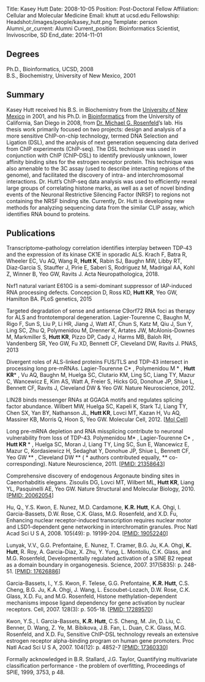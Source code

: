 Title: Kasey Hutt
Date: 2008-10-05
Position: Post-Doctoral Fellow
Affiliation: Cellular and Molecular Medicine
Email: khutt at ucsd.edu
Fellowship:
Headshot:/images/people/kasey_hutt.png
Template: person
Alumni_or_current: Alumni
Current_position: Bioinformatics Scientist, Invivoscribe, SD
End_date: 2014-11-01

## Degrees
Ph.D., Bioinformatics, UCSD, 2008<br>
B.S., Biochemistry, University of New Mexico, 2001<br>


## Summary
Kasey Hutt received his B.S. in Biochemistry from the [University of New Mexico](http://www.unm.edu/) in 2001, and his Ph.D. in [Bioinformatics](http://bioinformatics.ucsd.edu/) from the University of California, San Diego in 2008, from [Dr. Michael G. Rosenfeld](http://rosenfeldlab.ucsd.edu/)’s lab. His thesis work primarily focused on two projects: design and analysis of a more sensitive ChIP-on-chip technology, termed DNA Selection and Ligation (DSL), and the analysis of next generation sequencing data derived from ChIP experiments (ChIP-seq). The DSL technique was used in conjunction with ChIP (ChIP-DSL) to identify previously unknown, lower affinity binding sites for the estrogen receptor protein. This technique was also amenable to the 3C assay (used to describe interacting regions of the genome), and facilitated the discovery of intra- and interchromosomal interactions. Dr. Hutt’s ChIP-seq data analysis was used to efficiently reveal large groups of correlating histone marks, as well as a set of novel binding events of the Neuronal Restrictive Silencing Factor (NRSF) to regions not containing the NRSF binding site. Currently, Dr. Hutt is developing new methods for analyzing sequencing data from the similar CLIP assay, which identifies RNA bound to proteins. 

## Publications

Transcriptome–pathology correlation identifies interplay between TDP‑43 and the expression of its kinase CK1E in sporadic ALS. Krach F, Batra R, Wheeler EC, Vu AQ, Wang R, **Hutt K**, Rabin SJ, Baughn MW, Libby RT, Diaz‑Garcia S, Stauffer J, Pirie E, Saberi S, Rodriguez M, Madrigal AA, Kohl Z, Winner B, Yeo GW, Ravits J. Acta Neuropathologica, 2018.

Nxf1 natural variant E610G is a semi-dominant suppressor of IAP-induced RNA processing defects.
Concepcion D, Ross KD, **Hutt KR**, Yeo GW, Hamilton BA. PLoS genetics, 2015

Targeted degradation of sense and antisense C9orf72 RNA foci as therapy for ALS and frontotemporal degeneration. Lagier-Tourenne C, Baughn M, Rigo F, Sun S, Liu P, Li HR, Jiang J, Watt AT, Chun S, Katz M, Qiu J, Sun Y, Ling SC, Zhu Q, Polymenidou M, Drenner K, Artates JW, McAlonis-Downes M, Markmiller S, **Hutt KR**, Pizzo DP, Cady J, Harms MB, Baloh RH, Vandenberg SR, Yeo GW, Fu XD, Bennett CF, Cleveland DW, Ravits J. PNAS, 2013

Divergent roles of ALS-linked proteins FUS/TLS and TDP-43 intersect in processing long pre-mRNAs.
 Lagier-Tourenne C* , Polymenidou M * , **Hutt KR*** , Vu AQ, Baughn M, Huelga SC, Clutario KM, Ling SC, Liang TY, Mazur C, Wancewicz E, Kim AS, Watt A, Freier S, Hicks GG, Donohue JP, Shiue L, Bennett CF, Ravits J, Cleveland DW & Yeo GW. Nature Neuroscience, 2012.

LIN28 binds messenger RNAs at GGAGA motifs and regulates splicing factor abundance. Wilbert MW, Huelga SC, Kapeli K, Stark TJ, Liang TY, Chen SX, Yan BY, Nathanson JL, **Hutt KR**, Lovci MT, Kazan H, Vu AQ, Massirer KB, Morris Q, Hoon S, Yeo GW. Molecular Cell, 2012. [[Mol Cell](http://www.cell.com/molecular-cell/abstract/S1097-2765(12)00690-9)]

Long pre-mRNA depletion and RNA missplicing contribute to neuronal vulnerability from loss of TDP-43. Polymenidou M* , Lagier-Tourenne C* , **Hutt KR** * , Huelga SC, Moran J, Liang TY, Ling SC, Sun E, Wancewicz E, Mazur C, Kordasiewicz H, Sedaghat Y, Donohue JP, Shiue L, Bennett CF, Yeo GW ** , Cleveland DW ** ( * authors contributed equally, ** co-corresponding). Nature Neuroscience, 2011. [[PMID: 21358643](http://www.ncbi.nlm.nih.gov/pubmed/21358643)]

Comprehensive discovery of endogenous Argonaute binding sites in Caenorhabditis elegans. Zisoulis DG, Lovci MT, Wilbert ML, **Hutt KR**, Liang YL, Pasquinelli AE, Yeo GW. Nature Structural and Molecular Biology, 2010. [[PMID: 20062054](http://www.ncbi.nlm.nih.gov/pubmed/20062054)]

Hu, Q., Y.S. Kwon, E. Nunez, M.D. Cardamone, **K.R. Hutt**, K.A. Ohgi, I. Garcia-Bassets, D.W. Rose, C.K. Glass, M.G. Rosenfeld, and X.D. Fu, Enhancing nuclear receptor-induced transcription requires nuclear motor and LSD1-dependent gene networking in interchromatin granules. Proc Natl Acad Sci U S A, 2008. 105(49): p. 19199-204. [[PMID: 19052240](http://www.ncbi.nlm.nih.gov/pubmed/19052240)]

Lunyak, V.V., G.G. Prefontaine, E. Nunez, T. Cramer, B.G. Ju, K.A. Ohgi, **K. Hutt**, R. Roy, A. Garcia-Diaz, X. Zhu, Y. Yung, L. Montoliu, C.K. Glass, and M.G. Rosenfeld, Developmentally regulated activation of a SINE B2 repeat as a domain boundary in organogenesis. Science, 2007. 317(5835): p. 248-51. [[PMID: 17626886](http://www.ncbi.nlm.nih.gov/pubmed/17626886)]

Garcia-Bassets, I., Y.S. Kwon, F. Telese, G.G. Prefontaine, **K.R. Hutt**, C.S. Cheng, B.G. Ju, K.A. Ohgi, J. Wang, L. Escoubet-Lozach, D.W. Rose, C.K. Glass, X.D. Fu, and M.G. Rosenfeld, Histone methylation-dependent mechanisms impose ligand dependency for gene activation by nuclear receptors. Cell, 2007. 128(3): p. 505-18. [[PMID: 17289570](http://www.ncbi.nlm.nih.gov/pubmed/17289570)]

Kwon, Y.S., I. Garcia-Bassets, **K.R. Hutt**, C.S. Cheng, M. Jin, D. Liu, C. Benner, D. Wang, Z. Ye, M. Bibikova, J.B. Fan, L. Duan, C.K. Glass, M.G. Rosenfeld, and X.D. Fu, Sensitive ChIP-DSL technology reveals an extensive estrogen receptor alpha-binding program on human gene promoters. Proc Natl Acad Sci U S A, 2007. 104(12): p. 4852-7 [[PMID: 17360330](http://www.ncbi.nlm.nih.gov/pubmed/17360330)]

Formally acknowledged in B.R. Stallard, J.G. Taylor, Quantifying multivariate classification performance - the problem of overfitting, Proceedings of SPIE, 1999, 3753, p 48.
